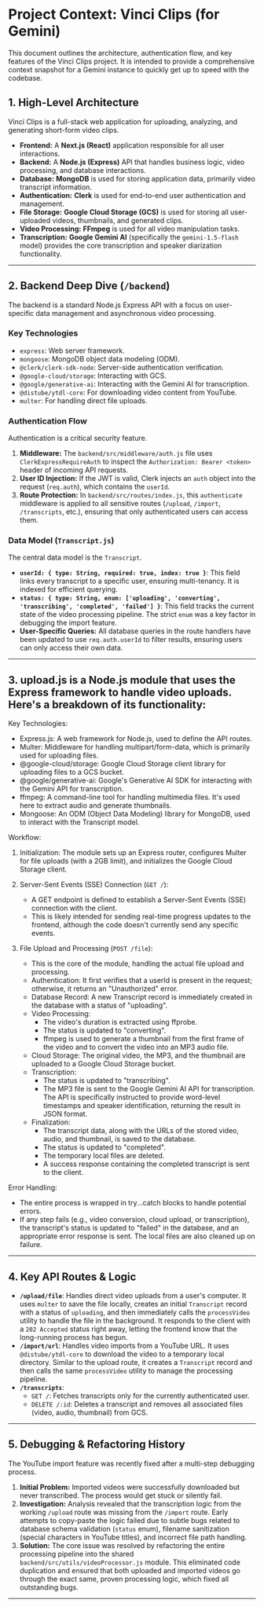 # Project Context: Vinci Clips (for Gemini)

This document outlines the architecture, authentication flow, and key features of the Vinci Clips project. It is intended to provide a comprehensive context snapshot for a Gemini instance to quickly get up to speed with the codebase.

## 1. High-Level Architecture

Vinci Clips is a full-stack web application for uploading, analyzing, and generating short-form video clips.

-   **Frontend:** A **Next.js (React)** application responsible for all user interactions.
-   **Backend:** A **Node.js (Express)** API that handles business logic, video processing, and database interactions.
-   **Database:** **MongoDB** is used for storing application data, primarily video transcript information.
-   **Authentication:** **Clerk** is used for end-to-end user authentication and management.
-   **File Storage:** **Google Cloud Storage (GCS)** is used for storing all user-uploaded videos, thumbnails, and generated clips.
-   **Video Processing:** **FFmpeg** is used for all video manipulation tasks.
-   **Transcription:** **Google Gemini AI** (specifically the `gemini-1.5-flash` model) provides the core transcription and speaker diarization functionality.

---

## 2. Backend Deep Dive (`/backend`)

The backend is a standard Node.js Express API with a focus on user-specific data management and asynchronous video processing.

### Key Technologies

-   `express`: Web server framework.
-   `mongoose`: MongoDB object data modeling (ODM).
-   `@clerk/clerk-sdk-node`: Server-side authentication verification.
-   `@google-cloud/storage`: Interacting with GCS.
-   `@google/generative-ai`: Interacting with the Gemini AI for transcription.
-   `@distube/ytdl-core`: For downloading video content from YouTube.
-   `multer`: For handling direct file uploads.

### Authentication Flow

Authentication is a critical security feature.

1.  **Middleware:** The `backend/src/middleware/auth.js` file uses `ClerkExpressRequireAuth` to inspect the `Authorization: Bearer <token>` header of incoming API requests.
2.  **User ID Injection:** If the JWT is valid, Clerk injects an `auth` object into the request (`req.auth`), which contains the `userId`.
3.  **Route Protection:** In `backend/src/routes/index.js`, this `authenticate` middleware is applied to all sensitive routes (`/upload`, `/import`, `/transcripts`, etc.), ensuring that only authenticated users can access them.

### Data Model (`Transcript.js`)

The central data model is the `Transcript`.

-   **`userId: { type: String, required: true, index: true }`**: This field links every transcript to a specific user, ensuring multi-tenancy. It is indexed for efficient querying.
-   **`status: { type: String, enum: ['uploading', 'converting', 'transcribing', 'completed', 'failed'] }`**: This field tracks the current state of the video processing pipeline. The strict `enum` was a key factor in debugging the import feature.
-   **User-Specific Queries:** All database queries in the route handlers have been updated to use `req.auth.userId` to filter results, ensuring users can only access their own data.

---

## 3. upload.js is a Node.js module that uses the Express framework to handle video uploads. Here's a breakdown of its functionality:

  Key Technologies:

   * Express.js: A web framework for Node.js, used to define the API routes.
   * Multer: Middleware for handling multipart/form-data, which is primarily used for uploading files.
   * @google-cloud/storage: Google Cloud Storage client library for uploading files to a GCS bucket.
   * @google/generative-ai: Google's Generative AI SDK for interacting with the Gemini API for transcription.
   * ffmpeg: A command-line tool for handling multimedia files. It's used here to extract audio and generate thumbnails.
   * Mongoose: An ODM (Object Data Modeling) library for MongoDB, used to interact with the Transcript model.

  Workflow:

   1. Initialization: The module sets up an Express router, configures Multer for file uploads (with a 2GB limit), and initializes the
      Google Cloud Storage client.

   2. Server-Sent Events (SSE) Connection (`GET /`):
       * A GET endpoint is defined to establish a Server-Sent Events (SSE) connection with the client.
       * This is likely intended for sending real-time progress updates to the frontend, although the code doesn't currently send any
         specific events.

   3. File Upload and Processing (`POST /file`):
       * This is the core of the module, handling the actual file upload and processing.
       * Authentication: It first verifies that a userId is present in the request; otherwise, it returns an "Unauthorized" error.
       * Database Record: A new Transcript record is immediately created in the database with a status of "uploading".
       * Video Processing:
           * The video's duration is extracted using ffprobe.
           * The status is updated to "converting".
           * ffmpeg is used to generate a thumbnail from the first frame of the video and to convert the video into an MP3 audio file.
       * Cloud Storage: The original video, the MP3, and the thumbnail are uploaded to a Google Cloud Storage bucket.
       * Transcription:
           * The status is updated to "transcribing".
           * The MP3 file is sent to the Google Gemini AI API for transcription. The API is specifically instructed to provide
             word-level timestamps and speaker identification, returning the result in JSON format.
       * Finalization:
           * The transcript data, along with the URLs of the stored video, audio, and thumbnail, is saved to the database.
           * The status is updated to "completed".
           * The temporary local files are deleted.
           * A success response containing the completed transcript is sent to the client.

  Error Handling:

   * The entire process is wrapped in try...catch blocks to handle potential errors.
   * If any step fails (e.g., video conversion, cloud upload, or transcription), the transcript's status is updated to "failed" in the
     database, and an appropriate error response is sent. The local files are also cleaned up on failure.


---

## 4. Key API Routes & Logic

-   **`/upload/file`**: Handles direct video uploads from a user's computer. It uses `multer` to save the file locally, creates an initial `Transcript` record with a status of `uploading`, and then immediately calls the `processVideo` utility to handle the file in the background. It responds to the client with a `202 Accepted` status right away, letting the frontend know that the long-running process has begun.
-   **`/import/url`**: Handles video imports from a YouTube URL. It uses `@distube/ytdl-core` to download the video to a temporary local directory. Similar to the upload route, it creates a `Transcript` record and then calls the same `processVideo` utility to manage the processing pipeline.
-   **`/transcripts`**:
    -   `GET /`: Fetches transcripts only for the currently authenticated user.
    -   `DELETE /:id`: Deletes a transcript and removes all associated files (video, audio, thumbnail) from GCS.

---

## 5. Debugging & Refactoring History

The YouTube import feature was recently fixed after a multi-step debugging process.

1.  **Initial Problem:** Imported videos were successfully downloaded but never transcribed. The process would get stuck or silently fail.
2.  **Investigation:** Analysis revealed that the transcription logic from the working `/upload` route was missing from the `/import` route. Early attempts to copy-paste the logic failed due to subtle bugs related to database schema validation (`status` enum), filename sanitization (special characters in YouTube titles), and incorrect file path handling.
3.  **Solution:** The core issue was resolved by refactoring the entire processing pipeline into the shared `backend/src/utils/videoProcessor.js` module. This eliminated code duplication and ensured that both uploaded and imported videos go through the exact same, proven processing logic, which fixed all outstanding bugs.

---
